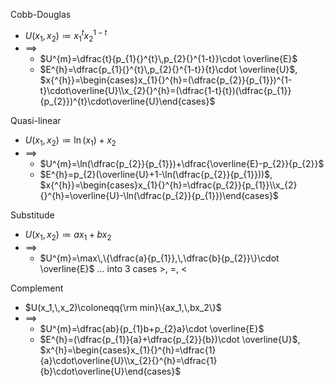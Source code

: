 
Cobb-Douglas
- $U(x_{1},\,x_{2})\coloneqq x_{1}{}^{t}x_{2}{}^{1-t}$
- $\implies$ 
	- $U^{m}=\dfrac{t}{p_{1}{}^{t}\,p_{2}{}^{1-t}}\cdot \overline{E}$
	- $E^{h}=\dfrac{p_{1}{}^{t}\,p_{2}{}^{1-t}}{t}\cdot \overline{U}$,  $x{^{h}}=\begin{cases}x_{1}{}^{h}=(\dfrac{p_{2}}{p_{1}})^{1-t}\cdot\overline{U}\\x_{2}{}^{h}=(\dfrac{1-t}{t})(\dfrac{p_{1}}{p_{2}})^{t}\cdot\overline{U}\end{cases}$

Quasi-linear
- $U(x_1,\,x_2)\coloneqq \ln({x_1})+x_2$
- $\implies$ 
	- $U^{m}=\ln(\dfrac{p_{2}}{p_{1}})+\dfrac{\overline{E}-p_{2}}{p_{2}}$
	- $E^{h}=p_{2}(\overline{U}+1-\ln(\dfrac{p_{2}}{p_{1}}))$,  $x{^{h}}=\begin{cases}x_{1}{}^{h}=\dfrac{p_{2}}{p_{1}}\\x_{2}{}^{h}=\overline{U}-\ln(\dfrac{p_{2}}{p_{1}})\end{cases}$

Substitude
- $U(x_1,\,x_2)\coloneqq ax_1+bx_2$
- $\implies$ 
	- $U^{m}=\max\,\{\dfrac{a}{p_{1}},\,\dfrac{b}{p_{2}}\}\cdot \overline{E}$  ... into 3 cases $>$, $=$, $<$

Complement
- $U(x_1,\,x_2)\coloneqq{\rm min}\{ax_1,\,bx_2\}$
- $\implies$ 
	- $U^{m}=\dfrac{ab}{p_{1}b+p_{2}a}\cdot \overline{E}$
	- $E^{h}=(\dfrac{p_{1}}{a}+\dfrac{p_{2}}{b})\cdot \overline{U}$,  $x^{h}=\begin{cases}x_{1}{}^{h}=\dfrac{1}{a}\cdot\overline{U}\\x_{2}{}^{h}=\dfrac{1}{b}\cdot\overline{U}\end{cases}$